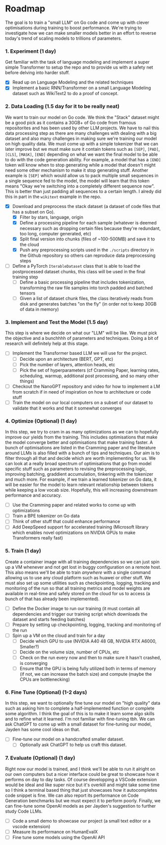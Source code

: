 # Roadmap

The goal is to train a "small LLM" on Go code and come up with clever optimisations during training to boost performance. We're trying to investigate how we can make smaller models better in an effort to reverse today's trend of scaling models to trillions of parameters.

### 1. Experiment (1 day)

Get familiar with the task of language modeling and implement a super simple Transformer to setup the repo and to provide us with a safety net before delving into harder stuff.

- [x] Read up on Language Modeling and the related techniques
- [x] Implement a basic RNN/Transformer on a small Language Modeling dataset such as WikiText2 to do a proof of concept.

### 2. Data Loading (1.5 day for it to be really neat)

We want to train our model on Go code. We think the "Stack" dataset might be a good pick as it contains a 30GB+ of Go code from framous repositorites and has been used by other LLM projects. We have to nail this data processing step as there are many challenges with dealing with a big dataset and also many challenges in making sure we're training our model on high quality data. We must come up with a simple tokenizer that we can later improve but we must make sure it contain tokens such as `[SEP]`, `[PAD]`, `[CLS]`, `[MASK]`, `[END]` depending on what we want the final model to be able to do with the code generation ability. For example, a model that has a `[END]` token will know when to stop generating while a model that doesn't might need some other mechanism to make it stop generating stuff. Another example is `[SEP]` which would allow us to pack multiple small sequences in a single sequence fed to the model, the model will learn that this token means "Okay we're switching into a completely different sequence now". This is better than just padding all sequences to a certain length. I alredy did this in part in the `wikitext` example in the repo.

- [x] Download and preprocess the stack dataset (a dataset of code files that has a subset on Go).
  - [x] Filter by stars, language, origin
  - [x] Define a processing pipeline for each sample (whatever is deemed necessary such as dropping certain files because they're redundant, too long, computer generated, etc)
  - [x] Split final version into chunks (files of ~100-500MB) and save it to the cloud
  - [x] Push any preprocessing scripts used in the `./scripts` directory in the Github repository so others can reproduce data preprocessing steps
- [ ] Define a PyTorch `IterableDataset` class that is able to load the postprocessed dataset chunks, this class will be used in the final training step
  - [ ] Define a basic processing pipeline that includes tokenization, transforming the raw file samples into torch padded and batched tensors
  - [ ] Given a list of dataset chunk files, the class iteratively reads from disk and generates batches "on the fly" (in order not to keep 30GB of data in memory)

### 3. Implement and Test the Model (1.5 day)

This step is where we decide on what our "LLM" will be like. We must pick the objective and a bunchhhh of parameters and techniques. Doing a bit of research will definitely help at this stage.

- [ ] Implement the Transformer based LLM we will use for the project.
  - [ ] Decide upon an architecture (BERT, GPT, etc)
  - [ ] Pick the number of layers, attention heads, etc
  - [ ] Pick the set of hyperparameters (cf Cramming Paper, learning rates, scheduling, warmup, additional post processing, and so many other things)
- [ ] Checkout the NanoGPT repository and video for how to implement a LM from scratch if in need of inspiration on how to architecture or code stuff
- [ ] Train the model on our local computers on a subset of our dataset to validate that it works and that it somewhat converges

### 4. Optimize (Optional) (1 day)

In this step, we try to cram in as many optimizations as we can to hopefully improve our yields from the training. This includes optimisations that make the model converge better and optimisations that make training faster. A bunch of optimisations are listed in the Cramming paper and the literature around LLMs is also filled with a bunch of tips and techniques. Our aim is to filter through all that and decide which are worth implementing for us. We can look at a really broad spectrum of optimisations that go from model specific stuff such as parameters to revising the preprocessing logic, improving batching, graddient accumulation, tinkering with the tokenizer and much more. For example, if we train a learned tokenizer on Go data, it will be easier for the model to learn relevant relationship between tokens while keeping a low vocab size. Hopefully, this will increasing downstream performance and accuracy.

- [ ] Use the Cramming paper and related works to come up with optimizations
- [ ] Train a BPE tokenizer on Go data
- [ ] Think of other stuff that could enhance performance
- [ ] Add DeepSpeed support for accelerated training (Microsoft library which enables novel optimizations on NVIDIA GPUs to make Transformers really fast)

### 5. Train (1 day)

Create a container image with all training dependencies so we can just spin up a VM whenever and not get lost in buggy configuration on a remote host. This also means we'll be able to train *anywhere* with a single command allowing us to use any cloud platform such as huawei or other stuff. We must also set up some utilities such as checkpointing, logging, tracking and monitoring of the run so that all training metrics and model weights are available in real-time and safely stored on the cloud for us to access (a bunch of that has already been implemented).

- [ ] Define the Docker image to run our training (it must contain all dependencies and trigger our training script which downloads the dataset and starts feeding batches)
- [ ] Prepare by setting up checkpointing, logging, tracking and monitoring of the run
- [ ] Spin up a VM on the cloud and train for a day
  - [ ] Decide which GPU to use (NVIDIA A40 48 GB, NVIDIA RTX A6000, Smaller?)
  - [ ] Decide on the volume size, number of CPUs, etc
  - [ ] Check on the run every now and then to make sure it hasn't crashed, is converging
  - [ ] Ensure that the GPU is being fully utilized both in terms of memory (if not, we can increase the batch size) and compute (maybe the CPUs are bottlenecking)

### 6. Fine Tune (Optional) (1-2 days)

In this step, we want to optionally fine tune our model on "high quality" data such as asking him to complete a half-implemented function or complete some algorithm. I think the goal of this is to make it learn some algo skills and to refine what it learned. I'm not familiar with fine-tuning tbh. We can ask ChatGPT to come up with a small dataset for fine-tuning our model, Jayden has some cool ideas on that.

- [ ] Fine-tune our model on a handcrafted smaller dataset.
  - [ ] Optionally ask ChatGPT to help us craft this dataset.

### 7. Evaluate (Optional) (1 day)

Right now our model is trained, and I think we'll be able to run it alright on our own computers but a nicer interface could be great to showcase how it performs on day to day tasks. Of course developping a VSCode extension would be ideal and like super nice but it's overkill and might take some time so I think a terminal based thing that just showcases how it autocompletes code snippet is fine. We can also report its performance on Code Generation benchmarks but we must expect it to perform poorly. Finally, we can fine-tune some OpenAI models as per Jayden's suggestion to further study Code LLMs.

- [ ] Code a small demo to showcase our project (a small text editor or a vscode extension)
- [ ] Measure its performance on HumanEvalX
- [ ] Fine tune some models using the OpenAI API
